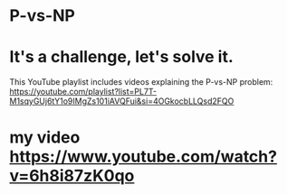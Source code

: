 # P-vs-NP
# It's a challenge, let's solve it.
This YouTube playlist includes videos explaining the P-vs-NP problem: https://youtube.com/playlist?list=PL7T-M1sqyGUj6tY1o9IMgZs101iAVQFui&si=4OGkocbLLQsd2FQO
# my video  https://www.youtube.com/watch?v=6h8i87zK0qo
